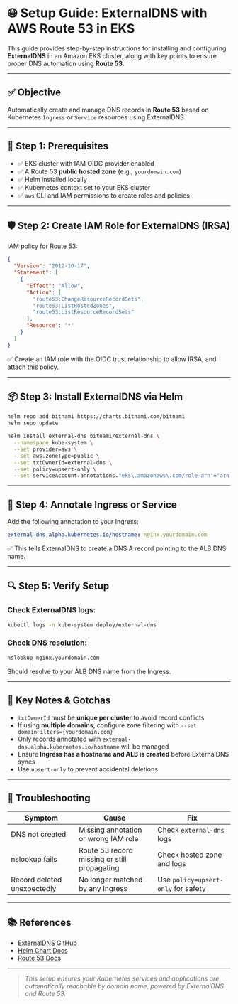 # 🌐 Setup Guide: ExternalDNS with AWS Route 53 in EKS

This guide provides step-by-step instructions for installing and configuring **ExternalDNS** in an Amazon EKS cluster, along with key points to ensure proper DNS automation using **Route 53**.

---

## ✅ Objective

Automatically create and manage DNS records in **Route 53** based on Kubernetes `Ingress` or `Service` resources using ExternalDNS.

---

## 🧱 Step 1: Prerequisites

- ✅ EKS cluster with IAM OIDC provider enabled
- ✅ A Route 53 **public hosted zone** (e.g., `yourdomain.com`)
- ✅ Helm installed locally
- ✅ Kubernetes context set to your EKS cluster
- ✅ `aws` CLI and IAM permissions to create roles and policies

---

## 🛡️ Step 2: Create IAM Role for ExternalDNS (IRSA)

IAM policy for Route 53:

```json
{
  "Version": "2012-10-17",
  "Statement": [
    {
      "Effect": "Allow",
      "Action": [
        "route53:ChangeResourceRecordSets",
        "route53:ListHostedZones",
        "route53:ListResourceRecordSets"
      ],
      "Resource": "*"
    }
  ]
}
```

✅ Create an IAM role with the OIDC trust relationship to allow IRSA, and attach this policy.

---

## 📦 Step 3: Install ExternalDNS via Helm

```bash
helm repo add bitnami https://charts.bitnami.com/bitnami
helm repo update
```

```bash
helm install external-dns bitnami/external-dns \
  --namespace kube-system \
  --set provider=aws \
  --set aws.zoneType=public \
  --set txtOwnerId=external-dns \
  --set policy=upsert-only \
  --set serviceAccount.annotations."eks\.amazonaws\.com/role-arn"="arn:aws:iam::<ACCOUNT_ID>:role/<ExternalDNS-IRSA-Role>"
```

---

## 🧭 Step 4: Annotate Ingress or Service

Add the following annotation to your Ingress:

```yaml
external-dns.alpha.kubernetes.io/hostname: nginx.yourdomain.com
```

✅ This tells ExternalDNS to create a DNS A record pointing to the ALB DNS name.

---

## 🔍 Step 5: Verify Setup

### Check ExternalDNS logs:

```bash
kubectl logs -n kube-system deploy/external-dns
```

### Check DNS resolution:

```bash
nslookup nginx.yourdomain.com
```

Should resolve to your ALB DNS name from the Ingress.

---

## 🚧 Key Notes & Gotchas

- `txtOwnerId` must be **unique per cluster** to avoid record conflicts
- If using **multiple domains**, configure zone filtering with `--set domainFilters={yourdomain.com}`
- Only records annotated with `external-dns.alpha.kubernetes.io/hostname` will be managed
- Ensure **Ingress has a hostname and ALB is created** before ExternalDNS syncs
- Use `upsert-only` to prevent accidental deletions

---

## 🧪 Troubleshooting

| Symptom                   | Cause                                      | Fix                                  |
|---------------------------|--------------------------------------------|--------------------------------------|
| DNS not created           | Missing annotation or wrong IAM role       | Check `external-dns` logs            |
| nslookup fails            | Route 53 record missing or still propagating | Check hosted zone and logs          |
| Record deleted unexpectedly | No longer matched by any Ingress          | Use `policy=upsert-only` for safety  |

---

## 📚 References

- [ExternalDNS GitHub](https://github.com/kubernetes-sigs/external-dns)
- [Helm Chart Docs](https://artifacthub.io/packages/helm/bitnami/external-dns)
- [Route 53 Docs](https://docs.aws.amazon.com/Route53/latest/DeveloperGuide/Welcome.html)

---

> _This setup ensures your Kubernetes services and applications are automatically reachable by domain name, powered by ExternalDNS and Route 53._
